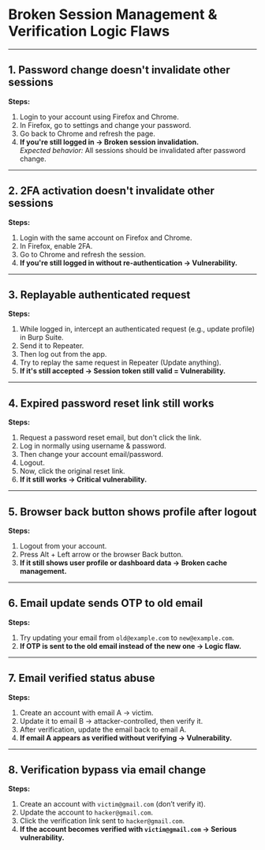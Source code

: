 
# Broken Session Management & Verification Logic Flaws

---

## 1. Password change doesn't invalidate other sessions
**Steps:**
1. Login to your account using Firefox and Chrome.
2. In Firefox, go to settings and change your password.
3. Go back to Chrome and refresh the page.
4. **If you're still logged in → Broken session invalidation.**  
*Expected behavior:* All sessions should be invalidated after password change.

---

## 2. 2FA activation doesn't invalidate other sessions
**Steps:**
1. Login with the same account on Firefox and Chrome.
2. In Firefox, enable 2FA.
3. Go to Chrome and refresh the session.
4. **If you're still logged in without re-authentication → Vulnerability.**

---

## 3. Replayable authenticated request
**Steps:**
1. While logged in, intercept an authenticated request (e.g., update profile) in Burp Suite.
2. Send it to Repeater.
3. Then log out from the app.
4. Try to replay the same request in Repeater (Update anything).
5. **If it's still accepted → Session token still valid = Vulnerability.**

---

## 4. Expired password reset link still works
**Steps:**
1. Request a password reset email, but don't click the link.
2. Log in normally using username & password.
3. Then change your account email/password.
4. Logout.
5. Now, click the original reset link.
6. **If it still works → Critical vulnerability.**

---

## 5. Browser back button shows profile after logout
**Steps:**
1. Logout from your account.
2. Press Alt + Left arrow or the browser Back button.
3. **If it still shows user profile or dashboard data → Broken cache management.**

---

## 6. Email update sends OTP to old email
**Steps:**
1. Try updating your email from `old@example.com` to `new@example.com`.
2. **If OTP is sent to the old email instead of the new one → Logic flaw.**

---

## 7. Email verified status abuse
**Steps:**
1. Create an account with email A → victim.
2. Update it to email B → attacker-controlled, then verify it.
3. After verification, update the email back to email A.
4. **If email A appears as verified without verifying → Vulnerability.**

---

## 8. Verification bypass via email change
**Steps:**
1. Create an account with `victim@gmail.com` (don’t verify it).
2. Update the account to `hacker@gmail.com`.
3. Click the verification link sent to `hacker@gmail.com`.
4. **If the account becomes verified with `victim@gmail.com` → Serious vulnerability.**
